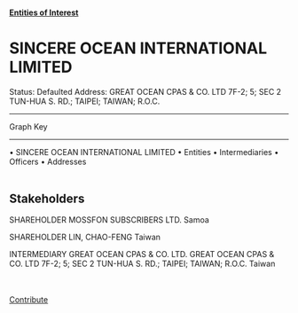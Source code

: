 #### [Entities of Interest](/list.html)
<link rel="stylesheet" type="text/css" href="../../assets/style.css">

<style>
body{background-image:url("http://eoi-graphs.s3-website-eu-west-1.amazonaws.com/SINCERE_OCEAN_INTERNATIONAL_LIMITED.png");background-repeat: no-repeat;background-size: contain;}
.markdown>p>span{background-color: white;}
</style>

# SINCERE OCEAN INTERNATIONAL LIMITED
<span>Status: Defaulted
Address: GREAT OCEAN CPAS & CO. LTD 7F-2; 5; SEC 2 TUN-HUA S. RD.; TAIPEI; TAIWAN; R.O.C.
</span>

---



<div class="legend">
Graph Key
<hr>
<span class="focus">• SINCERE OCEAN INTERNATIONAL LIMITED</span>
<span class="entity">• Entities</span>
<span class="intermediary">• Intermediaries</span>
<span class="officer">• Officers</span>
<span class="address">• Addresses</span>
</div><br>


## Stakeholders
<span>SHAREHOLDER
MOSSFON SUBSCRIBERS LTD.
Samoa
</span>

<span>SHAREHOLDER
LIN, CHAO-FENG
Taiwan
</span>

<span>INTERMEDIARY
GREAT OCEAN CPAS & CO. LTD.
GREAT OCEAN CPAS & CO. LTD 7F-2; 5; SEC 2 TUN-HUA S. RD.; TAIPEI; TAIWAN; R.O.C.
Taiwan
</span>


<br><br><a class="contribute_button" href="Readme.md">Contribute</a>